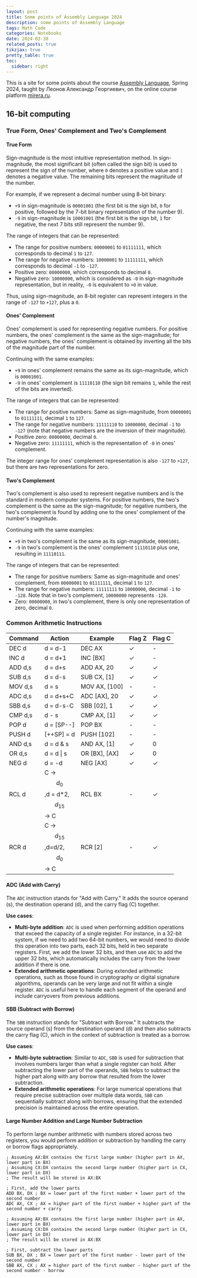 ```yaml
---
layout: post
title: Some points of Assembly Language 2024
description: some points of Assembly Language
tags: Math Code
categories: Notebooks
date: 2024-03-30
related_posts: true
tikzjax: true
pretty_table: true
toc:
  sidebar: right
---
```




This is a site for some points about the course [Assembly Language](https://scs.math.msu.ru/node/4281 ), Spring 2024, taught by Леонов Александр Георгиевич, on the online course platform [mirera.ru](https://mirera.ru/user/groups/65cb80e98cd5ad641f4efb8b).

## 16-bit computing

### True Form, Ones' Complement and Two's Complement

#### True Form

Sign-magnitude is the most intuitive representation method. In sign-magnitude, the most significant bit (often called the sign bit) is used to represent the sign of the number, where `0` denotes a positive value and `1` denotes a negative value. The remaining bits represent the magnitude of the number.

For example, if we represent a decimal number using 8-bit binary:

- `+9` in sign-magnitude is `00001001` (the first bit is the sign bit, `0` for positive, followed by the 7-bit binary representation of the number 9).
- `-9` in sign-magnitude is `10001001` (the first bit is the sign bit, `1` for negative, the next 7 bits still represent the number 9).

The range of integers that can be represented:

- The range for positive numbers: `00000001` to `01111111`, which corresponds to decimal `1` to `127`.
- The range for negative numbers: `10000001` to `11111111`, which corresponds to decimal `-1` to `-127`.
- Positive zero: `00000000`, which corresponds to decimal `0`.
- Negative zero: `10000000`, which is considered as `-0` in sign-magnitude representation, but in reality, `-0` is equivalent to `+0` in value.

Thus, using sign-magnitude, an 8-bit register can represent integers in the range of `-127` to `+127`, plus a `0`.

#### Ones' Complement

Ones' complement is used for representing negative numbers. For positive numbers, the ones' complement is the same as the sign-magnitude; for negative numbers, the ones' complement is obtained by inverting all the bits of the magnitude part of the number.

Continuing with the same examples:

- `+9` in ones' complement remains the same as its sign-magnitude, which is `00001001`.
- `-9` in ones' complement is `11110110` (the sign bit remains `1`, while the rest of the bits are inverted).

The range of integers that can be represented:

- The range for positive numbers: Same as sign-magnitude, from `00000001` to `01111111`, decimal `1` to `127`.
- The range for negative numbers: `11111110` to `10000000`, decimal `-1` to `-127` (note that negative numbers are the inversion of their magnitude).
- Positive zero: `00000000`, decimal `0`.
- Negative zero: `11111111`, which is the representation of `-0` in ones' complement.

The integer range for ones' complement representation is also `-127` to `+127`, but there are two representations for zero.

#### Two's Complement

Two's complement is also used to represent negative numbers and is the standard in modern computer systems. For positive numbers, the two's complement is the same as the sign-magnitude; for negative numbers, the two's complement is found by adding one to the ones' complement of the number's magnitude.

Continuing with the same examples:

- `+9` in two's complement is the same as its sign-magnitude, `00001001`.
- `-9` in two's complement is the ones' complement `11110110` plus one, resulting in `11110111`.

The range of integers that can be represented:

- The range for positive numbers: Same as sign-magnitude and ones' complement, from `00000001` to `01111111`, decimal `1` to `127`.
- The range for negative numbers: `11111111` to `10000000`, decimal `-1` to `-128`. Note that in two's complement, `10000000` represents `-128`.
- Zero: `00000000`, in two's complement, there is only one representation of zero, decimal `0`.

### Common Arithmetic Instructions

| Command | Action                               | Example       | Flag Z | Flag C |
| ------- | ------------------------------------ | ------------- | ------ | ------ |
| DEC d   | d = d-1                              | DEC AX        | ✓      | -      |
| INC d   | d = d+1                              | INC [BX]      | ✓      | -      |
| ADD d,s | d = d+s                              | ADD AX, 20    | ✓      | ✓      |
| SUB d,s | d = d-s                              | SUB CX, [1]   | ✓      | ✓      |
| MOV d,s | d = s                                | MOV AX, [100] | -      | -      |
| ADC d,s | d = d+s+C                            | ADC [AX], 20  | ✓      | ✓      |
| SBB d,s | d = d-s-C                            | SBB [02], 1   | ✓      | ✓      |
| CMP d,s | d - s                                | CMP AX, [1]   | ✓      | ✓      |
| POP d   | d = [SP--]                           | POP BX        | -      | -      |
| PUSH d  | [++SP] = d                           | PUSH [102]    | -      | -      |
| AND d,s | d = d & s                            | AND AX, [1]   | ✓      | 0      |
| OR d,s  | d = d \| s                           | OR [BX], [AX] | ✓      | 0      |
| NEG d   | d = -d                               | NEG [AX]      | ✓      | ✓      |
| RCL d   | C -> $$d_0$$,d = d*2,$$d_{15}$$ -> C | RCL BX        | -      | ✓      |
| RCR d   | C -> $$d_{15}$$,d=d/2,$$d_0$$-> C    | RCR [2]       | -      | ✓      |

#### ADC (Add with Carry)

The `ADC` instruction stands for "Add with Carry." It adds the source operand (s), the destination operand (d), and the carry flag (C) together. 

**Use cases**:

- **Multi-byte addition**: `ADC` is used when performing addition operations that exceed the capacity of a single register. For instance, in a 32-bit system, if we need to add two 64-bit numbers, we would need to divide this operation into two parts, each 32 bits, held in two separate registers. First, we add the lower 32 bits, and then use `ADC` to add the upper 32 bits, which automatically includes the carry from the lower addition if there is one.
- **Extended arithmetic operations**: During extended arithmetic operations, such as those found in cryptography or digital signature algorithms, operands can be very large and not fit within a single register. `ADC` is useful here to handle each segment of the operand and include carryovers from previous additions.

#### SBB (Subtract with Borrow)

The `SBB` instruction stands for "Subtract with Borrow." It subtracts the source operand (s) from the destination operand (d) and then also subtracts the carry flag (C), which in the context of subtraction is treated as a borrow. 

**Use cases**:

- **Multi-byte subtraction**: Similar to `ADC`, `SBB` is used for subtraction that involves numbers larger than what a single register can hold. After subtracting the lower part of the operands, `SBB` helps to subtract the higher part along with any borrow that resulted from the lower subtraction.
- **Extended arithmetic operations**: For large numerical operations that require precise subtraction over multiple data words, `SBB` can sequentially subtract along with borrows, ensuring that the extended precision is maintained across the entire operation.

#### Large Number Addition and Large Number Subtraction

To perform large number arithmetic with numbers stored across two registers, you would perform addition or subtraction by handling the carry or borrow flags appropriately.

```assembly
; Assuming AX:BX contains the first large number (higher part in AX, lower part in BX)
; Assuming CX:DX contains the second large number (higher part in CX, lower part in DX)
; The result will be stored in AX:BX

; First, add the lower parts
ADD BX, DX ; BX = lower part of the first number + lower part of the second number
ADC AX, CX ; AX = higher part of the first number + higher part of the second number + carry

; Assuming AX:BX contains the first large number (higher part in AX, lower part in BX)
; Assuming CX:DX contains the second large number (higher part in CX, lower part in DX)
; The result will be stored in AX:BX

; First, subtract the lower parts
SUB BX, DX ; BX = lower part of the first number - lower part of the second number
SBB AX, CX ; AX = higher part of the first number - higher part of the second number - borrow
```

